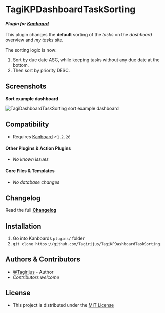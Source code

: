 # TagiKPDashboardTaskSorting

#### _Plugin for [Kanboard](https://github.com/fguillot/kanboard "Kanboard - Kanban Project Management Software")_

This plugin changes the **default** sorting of the _tasks_ on the _dashboard_ overview and _my tasks_ site.

The sorting logic is now:

1. Sort by due date ASC, while keeping tasks without any due date at the bottom.
2. Then sort by priority DESC.


Screenshots
-------------

**Sort example dashboard**

![TagiDashboardTaskSorting sort example dashboard](../master/Screenshots/TagiDashboardTaskSorting_sort_example.png)


Compatibility
-------------

- Requires [Kanboard](https://github.com/fguillot/kanboard "Kanboard - Kanban Project Management Software") ≥`1.2.26`

#### Other Plugins & Action Plugins
- _No known issues_
#### Core Files & Templates
- _No database changes_


Changelog
---------

Read the full [**Changelog**](../master/changelog.md "See changes")
 

Installation
------------

1. Go into Kanboards `plugins/` folder
2. `git clone https://github.com/Tagirijus/TagiKPDashboardTaskSorting`


Authors & Contributors
----------------------

- [@Tagirijus](https://github.com/Tagirijus) - Author
- _Contributors welcome_


License
-------
- This project is distributed under the [MIT License](../master/LICENSE "Read The MIT license")

